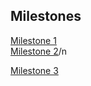 ## Milestones  
[Milestone 1](milestones/milestone1.md)  
[Milestone 2](milestones/milestone2.md)/n

[Milestone 3](milestones/milestone3.md)
